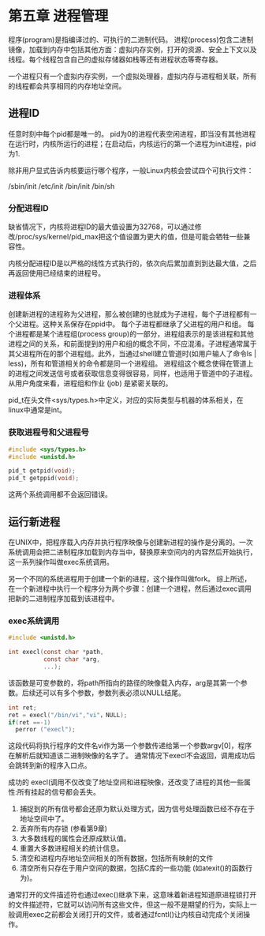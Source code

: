 # 第五章 进程管理

程序(program)是指编译过的、可执行的二进制代码。
进程(process)包含二进制镜像，加载到内存中包括其他方面：虚拟内存实例，打开的资源、安全上下文以及线程。每个线程包含自己的虚拟存储器如栈等还有进程状态等寄存器。

一个进程只有一个虚拟内存实例，一个虚拟处理器，虚拟内存与进程相关联，所有的线程都会共享相同的内存地址空间。

## 进程ID

任意时刻中每个pid都是唯一的。
pid为0的进程代表空闲进程，即当没有其他进程在运行时，内核所运行的进程；在启动后，内核运行的第一个进程为init进程，pid为1.

除非用户显式告诉内核要运行哪个程序，一般Linux内核会尝试四个可执行文件：

/sbin/init
/etc/init
/bin/init
/bin/sh

### 分配进程ID

缺省情况下，内核将进程ID的最大值设置为32768，可以通过修改/proc/sys/kernel/pid_max把这个值设置为更大的值，但是可能会牺牲一些兼容性。

内核分配进程ID是以严格的线性方式执行的，依次向后累加直到到达最大值，之后再返回使用已经结束的进程号。

### 进程体系

创建新进程的进程称为父进程，那么被创建的也就成为子进程，每个子进程都有一个父进程。这种关系保存在ppid中。
每个子进程都继承了父进程的用户和组。
每个进程都是某个进程组(process group)的一部分，进程组表示的是该进程和其他进程之间的关系，和前面提到的用户和组的概念不同，不应混淆。子进程通常属于其父进程所在的那个进程组。此外，当通过shell建立管道时(如用户输人了命令ls | less)，所有和管道相关的命令都是同一个进程组。
进程组这个概念使得在管道上的进程之间发送信号或者获取信息变得很容易，同样，也适用于管道中的子进程。从用户角度来看，进程组和作业 (job) 是紧密关联的。

pid_t在头文件<sys/types.h>中定义，对应的实际类型与机器的体系相关，在linux中通常是int。

### 获取进程号和父进程号

```c
#include <sys/types.h>
#include <unistd.h>

pid_t getpid(void);
pid_t getppid(void);
```

这两个系统调用都不会返回错误。

## 运行新进程

在UNIX中，把程序载入内存并执行程序映像与创建新进程的操作是分离的。一次系统调用会把二进制程序加载到内存当中，替换原来空间内的内容然后开始执行，这一系列操作叫做exec系统调用。

另一个不同的系统进程用于创建一个新的进程，这个操作叫做fork。
综上所述，在一个新进程中执行一个程序分为两个步骤：创建一个进程，然后通过exec调用把新的二进制程序加载到该进程中。

### exec系统调用

```c
#include <unistd.h>

int execl(const char *path,
          const char *arg,
          ...);
```

该函数是可变参数的，将path所指向的路径的映像载入内存，arg是其第一个参数。后续还可以有多个参数，参数列表必须以NULL结尾。

```c
int ret;
ret = execl("/bin/vi","vi"，NULL);
if(ret ==-1)
  perror ("execl");

```

这段代码将执行程序的文件名vi作为第一个参数传递给第一个参数argv[0]，程序在解析后就知道该二进制映像的名字了。
通常情况下execl不会返回，调用成功后会跳转到新的程序入口点。

成功的 execl(调用不仅改变了地址空间和进程映像，还改变了进程的其他一些属性:所有挂起的信号都会丢失。

1. 捕捉到的所有信号都会还原为默认处理方式，因为信号处理函数已经不存在于地址空间中了。
2. 丢弃所有内存锁 (参看第9章)
3. 大多数线程的属性会还原成默认值。
4. 重置大多数进程相关的统计信息。
5. 清空和进程内存地址空间相关的所有数据，包括所有映射的文件
6. 清空所有只存在于用户空间的数据，包括C库的一些功能 (如atexit()的函数行为)。

通常打开的文件描述符也通过exec()继承下来，这意味着新进程知道原进程锁打开的文件描述符，它就可以访问所有这些文件，但这一般不是期望的行为，实际上一般调用exec之前都会关闭打开的文件，或者通过fcntl()让内核自动完成个关闭操作。


